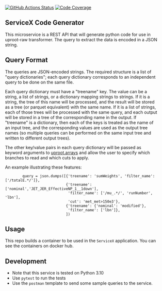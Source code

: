 [![GitHub Actions Status](https://github.com/ssl-hep/ServiceX_Code_Generator_FuncADL_uproot/workflows/CI/CD/badge.svg)](https://github.com/ssl-hep/ServiceX_Code_Generator_FuncADL_uproot/actions)
[![Code Coverage](https://codecov.io/gh/ssl-hep/ServiceX_Code_Generator_FuncADL_uproot/graph/badge.svg)](https://codecov.io/gh/ssl-hep/ServiceX_Code_Generator_FuncADL_uproot)


ServiceX Code Generator
-----------------------
This microservice is a REST API that will generate python code for use in 
uproot-raw transformer. The query to extract the data is encoded in a JSON string.

Query Format
------------
The queries are JSON-encoded strings. The required structure is a list of "query dictionaries"; each query dictionary corresponds to an independent query to be done on the same file.

Each query dictionary must have a "treename" key. The value can be a string, a list of strings, or a dictionary mapping strings to strings. If it is a string, the tree of this name will be processed, and the result will be stored as a tree (or parquet equivalent) with the same name. If it is a list of strings, each of those trees will be processed with the same query, and each output will be stored in a tree of the corresponding name in the output. If "treename" is a dictionary, then each of the keys is treated as the name of an input tree, and the corresponding values are used as the output tree names (so multiple queries can be performed on the same input tree and written to different output trees).

The other key/value pairs in each query dictionary will be passed as keyword arguments to [uproot.arrays](https://uproot.readthedocs.io/en/latest/uproot.behaviors.TBranch.HasBranches.html#uproot-behaviors-tbranch-hasbranches-arrays) and allow the user to specify which branches to read and which cuts to apply.

An example illustrating these features:
```
        query = json.dumps([{'treename': 'sumWeights', 'filter_name': ['/totalE.*/']},
                            {'treename': ['nominal','JET_JER_EffectiveNP_1__1down'],
                             'filter_name': ['/mu_.*/', 'runNumber', 'lbn'],
                             'cut': 'met_met>150e3'},
                            {'treename': {'nominal': 'modified'},
                             'filter_name': ['lbn']},
                            ])
```

Usage
-----
This repo builds a container to be used in the `ServiceX` application. You can 
see the containers on docker hub.

Development
-----------
- Note that this service is tested on Python 3.10
- Use `pytest` to run the tests
- Use the `postman` template to send some sample queries to the service.


